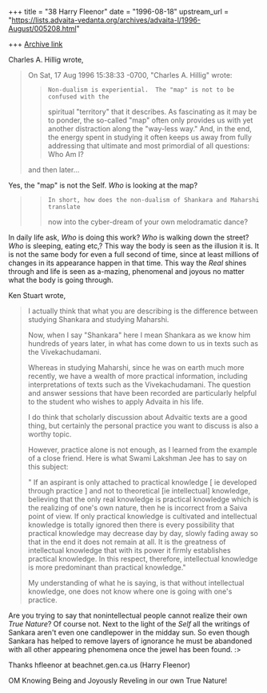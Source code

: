 +++
title = "38 Harry Fleenor"
date = "1996-08-18"
upstream_url = "https://lists.advaita-vedanta.org/archives/advaita-l/1996-August/005208.html"

+++
[Archive link](https://lists.advaita-vedanta.org/archives/advaita-l/1996-August/005208.html)

Charles A. Hillig wrote,

>On Sat, 17 Aug 1996 15:38:33 -0700, "Charles A. Hillig"
><chillig at JETLINK.NET> wrote:
>
>>     Non-dualism is experiential.  The "map" is not to be confused with the
>>spiritual "territory" that it describes.    As fascinating as it may be to
>>ponder,  the so-called "map" often only provides us with yet another
>>distraction along the "way-less way."   And, in the end,  the energy spent
>>in studying it often keeps us away from fully addressing that  ultimate and
>>most  primordial  of all questions:   Who Am I?
>
>and then later...
>
Yes, the "map" is not the Self. *Who* is looking at the map?

>>     In short, how does the non-dualism of Shankara and Maharshi translate
>>now into the cyber-dream of  your own melodramatic dance?

In daily life ask, *Who* is doing this work? *Who* is walking down the street?
*Who* is sleeping, eating etc,?
This way the body is seen as the illusion it is. It is not the same body for
even a full second of time, since at least millions of changes in its appearance
happen in that time. This way the *Real* shines through and life is seen as
a-mazing, phenomenal and joyous no matter what the body is going through.

Ken Stuart wrote,

>I actually think that what you are describing is the difference
>between studying Shankara and studying Maharshi.
>
>Now, when I say "Shankara" here I mean Shankara as we know him
>hundreds of years later, in what has come down to us in texts such as
>the Vivekachudamani.
>
>Whereas in studying Maharshi, since he was on earth much more
>recently, we have a wealth of more practical information, including
>interpretations of texts such as the Vivekachudamani.   The question
>and answer sessions that have been recorded are particularly helpful
>to the student who wishes to apply Advaita in his life.
>
>I do think that scholarly discussion about Advaitic texts are a good
>thing, but certainly the personal practice you want to discuss is also
>a worthy topic.
>
>However, practice alone is not enough, as I learned from the example
>of a close friend.    Here is what Swami Lakshman Jee has to say on
>this subject:
>
>" If an aspirant is only attached to practical knowledge [ ie
>developed through practice ] and not to theoretical [ie intellectual]
>knowledge, believing that the only real knowledge is practical
>knowledge which is the realizing of one's own nature, then he is
>incorrect from a Saiva point of view.  If only practical knowledge is
>cultivated and intellectual knowledge is totally ignored then there is
>every possibility that practical knowledge may decrease day by day,
>slowly fading away so that in the end it does not remain at all.  It
>is the greatness of intellectual knowledge that with its power it
>firmly establishes practical knowledge.  In this respect, therefore,
>intellectual knowledge is more predominant than practical knowledge."
>
>My understanding of what he is saying, is that without intellectual
>knowledge, one does not know where one is going with one's practice.

Are you trying to say that nonintellectual people cannot realize their
own *True Nature*? Of course not.
Next to the light of the *Self* all the writings of Sankara aren't even
one candlepower in the midday sun. So even though Sankara has helped
to remove layers of ignorance he must be abandoned with all other
appearing phenomena once the jewel has been found. :>

Thanks
hfleenor at beachnet.gen.ca.us (Harry Fleenor)

OM
Knowing Being and Joyously Reveling in our own True Nature!

